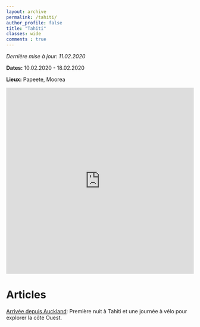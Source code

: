 ```yaml
---
layout: archive
permalink: /tahiti/
author_profile: false
title: "Tahiti"
classes: wide
comments : true
---
```


*Dernière mise à jour: 11.02.2020*

**Dates:** 10.02.2020 - 18.02.2020

**Lieux:** Papeete, Moorea

<iframe src="https://www.google.com/maps/d/u/0/embed?mid=1ltRXr4jyZQAt40CBPe6fOnfAycXEPX3H" width="100%" height="500" frameBorder="0"></iframe>

<br>

# Articles

[Arrivée depuis Auckland](https://maelfabien.github.io/tahiti_0/): Première nuit à Tahiti et une journée à vélo pour explorer la côte Ouest.
